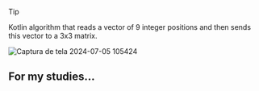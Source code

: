 >[!TIP]
>
>Kotlin algorithm that reads a vector of 9 integer positions and then sends this vector to a 3x3 matrix.
>
>![Captura de tela 2024-07-05 105424](https://github.com/Zehlito/Vetor.Transformado.Para.Matriz.-Kotlin-/assets/92304737/544f8817-908d-4999-886c-ec985aebc0e6)
>
>## For my studies...
>
